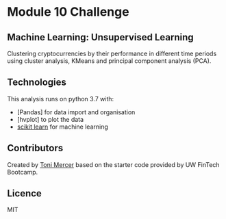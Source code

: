 # Module 10 Challenge
## Machine Learning: Unsupervised Learning

Clustering cryptocurrencies by their performance in different time periods using cluster analysis, KMeans and principal component analysis (PCA).

## Technologies

This analysis runs on python 3.7 with:

* [Pandas] for data import and organisation
* [hvplot] to plot the data
* [scikit learn](https://github.com/scikit-learn/scikit-learn) for machine learning

## Contributors

Created by [Toni Mercer](https://www.linkedin.com/in/toni-mercer/) based on the starter code provided by UW FinTech Bootcamp.

## Licence
MIT
